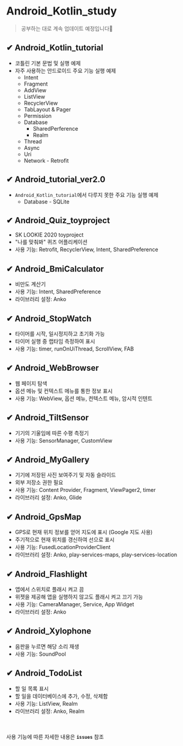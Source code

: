 # Android_Kotlin_study
     
> 공부하는 대로 계속 업데이트 예정입니다🙌

## ✔ Android_Kotlin_tutorial
- 코틀린 기본 문법 및 실행 예제
- 자주 사용하는 안드로이드 주요 기능 실행 예제
  - Intent
  - Fragment
  - AddView
  - ListView
  - RecyclerView
  - TabLayout & Pager
  - Permission
  - Database
    - SharedPerference
    - Realm
  - Thread
  - Async
  - Uri
  - Network - Retrofit

## ✔ Android_tutorial_ver2.0
- `Android_Kotlin_tutorial`에서 다루지 못한 주요 기능 실행 예제
     - Database - SQLite

## ✔ Android_Quiz_toyproject
- SK LOOKIE 2020 toyproject
- "나를 맞춰봐" 퀴즈 어플리케이션
- 사용 기능: Retrofit, RecyclerView, Intent, SharedPreference
       
## ✔ Android_BmiCalculator
- 비만도 계산기
- 사용 기능: Intent, SharedPreference
- 라이브러리 설정: Anko    
        
## ✔ Android_StopWatch
- 타이머를 시작, 일시정지하고 초기화 가능
- 타이머 실행 중 랩타임 측정하여 표시
- 사용 기능: timer, runOnUiThread, ScrollView, FAB   
        
## ✔ Android_WebBrowser
- 웹 페이지 탐색
- 옵션 메뉴 및 컨텍스트 메뉴를 통한 정보 표시
- 사용 기능: WebView, 옵션 메뉴, 컨텍스트 메뉴, 암시적 인텐트   
        
## ✔ Android_TiltSensor
- 기기의 기울임에 따른 수평 측정기
- 사용 기능: SensorManager, CustomView    
        
## ✔ Android_MyGallery
- 기기에 저장된 사진 보여주기 및 자동 슬라이드
- 외부 저장소 권한 필요
- 사용 기능: Content Provider, Fragment, ViewPager2, timer
- 라이브러리 설정: Anko, Glide     

## ✔ Android_GpsMap
- GPS로 현재 위치 정보를 얻어 지도에 표시 (Google 지도 사용)
- 주기적으로 현재 위치를 갱신하여 선으로 표시
- 사용 기능: FusedLocationProviderClient
- 라이브러리 설정: Anko, play-services-maps, play-services-location    
                 
## ✔ Android_Flashlight
- 앱에서 스위치로 플래시 켜고 끔
- 위젯을 제공해 앱을 실행하지 않고도 플래시 켜고 끄기 가능
- 사용 기능: CameraManager, Service, App Widget
- 라이브러리 설정: Anko     
              
## ✔ Android_Xylophone
- 음판을 누르면 해당 소리 재생
- 사용 기능: SoundPool      
            
## ✔ Android_TodoList
- 할 일 목록 표시
- 할 일을 데이터베이스에 추가, 수정, 삭제함
- 사용 기능: ListView, Realm
- 라이브러리 설정: Anko, Realm    

<br/><br/>
사용 기능에 따른 자세한 내용은 **`issues`** 참조
